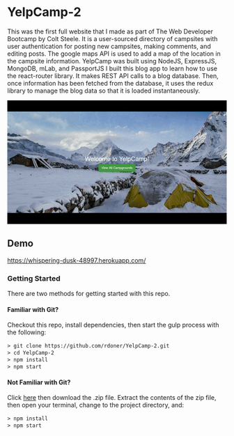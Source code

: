 # YelpCamp-2

This was the first full website that I made as part of The Web Developer Bootcamp by Colt Steele. 
It is a user-sourced directory of campsites with user authentication for posting new campsites, making comments, and editing posts. 
The google maps API is used to add a map of the location in the campsite information. 
YelpCamp was built using NodeJS, ExpressJS, MongoDB, mLab, and PassportJS
I built this blog app to learn how to use the react-router library. 
It makes REST API calls to a blog database. Then, once information has been fetched from the database, 
it uses the redux library to manage the blog data so that it is loaded instantaneously. 

<img src="YelpcampGif.gif">

## Demo
https://whispering-dusk-48997.herokuapp.com/


### Getting Started

There are two methods for getting started with this repo.

#### Familiar with Git?
Checkout this repo, install dependencies, then start the gulp process with the following:

```
> git clone https://github.com/rdoner/YelpCamp-2.git
> cd YelpCamp-2
> npm install
> npm start
```

#### Not Familiar with Git?
Click [here](https://github.com/rdoner/YelpCamp-2.git) then download the .zip file.  Extract the contents of the zip file, then open your terminal, change to the project directory, and:

```
> npm install
> npm start
```
